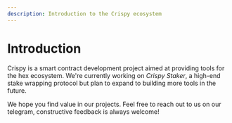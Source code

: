 ```yaml
---
description: Introduction to the Crispy ecosystem
---
```


# Introduction

Crispy is a smart contract development project aimed at providing tools for the hex ecosystem. We're currently working on _Crispy Staker_, a high-end stake wrapping protocol but plan to expand to building more tools in the future.

We hope you find value in our projects. Feel free to reach out to us on our telegram, constructive feedback is always welcome!
